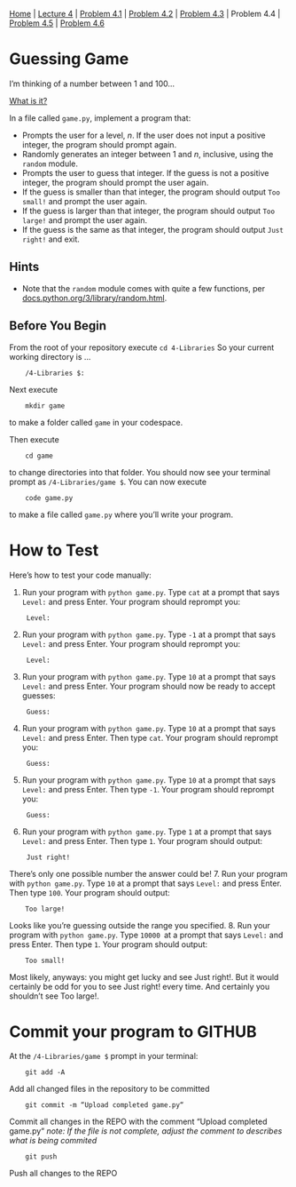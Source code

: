 [Home](../README.md) | [Lecture 4](4-Libraries.md) | [Problem 4.1](PROBLEM4.1.md) | [Problem 4.2](PROBLEM4.2.md) | [Problem 4.3](PROBLEM4.3.md) | Problem 4.4 | [Problem 4.5](PROBLEM4.5.md) | [Problem 4.6](PROBLEM4.6.md)

# Guessing Game
I’m thinking of a number between 1 and 100…

[What is it?](images\Answer.png)

In a file called `game.py`, implement a program that:

- Prompts the user for a level, _n_. If the user does not input a positive integer, the program should prompt again.
- Randomly generates an integer between 1 and _n_, inclusive, using the `random` module.
- Prompts the user to guess that integer. If the guess is not a positive integer, the program should prompt the user again.
- If the guess is smaller than that integer, the program should output `Too small!` and prompt the user again.
- If the guess is larger than that integer, the program should output `Too large!` and prompt the user again.
- If the guess is the same as that integer, the program should output `Just right!` and exit.

## Hints
- Note that the `random` module comes with quite a few functions, per [docs.python.org/3/library/random.html](https://docs.python.org/3/library/random.html).

## Before You Begin
From the root of your repository execute `cd 4-Libraries` So your current working directory is ...		

		/4-Libraries $:
Next execute

		mkdir game
to make a folder called `game` in your codespace.

Then execute

		cd game
to change directories into that folder. You should now see your terminal prompt as `/4-Libraries/game $`. You can now execute

		code game.py
to make a file called `game.py` where you’ll write your program.

# How to Test
Here’s how to test your code manually:

1. Run your program with `python game.py`. Type `cat` at a prompt that says `Level:` and press Enter. Your program should reprompt you:

		Level:   
2. Run your program with `python game.py`. Type `-1` at a prompt that says `Level:` and press Enter. Your program should reprompt you:

		Level:   
3. Run your program with `python game.py`. Type `10` at a prompt that says `Level:` and press Enter. Your program should now be ready to accept guesses:

		Guess:   
4. Run your program with `python game.py`. Type `10` at a prompt that says `Level:` and press Enter. Then type `cat`. Your program should reprompt you:

		Guess:   
5. Run your program with `python game.py`. Type `10` at a prompt that says `Level:` and press Enter. Then type `-1`. Your program should reprompt you:

		Guess:   
6. Run your program with `python game.py`. Type `1` at a prompt that says `Level:` and press Enter. Then type `1`. Your program should output:

		Just right!  
There’s only one possible number the answer could be!
7. Run your program with `python game.py`. Type `10` at a prompt that says `Level:` and press Enter. Then type `100`. Your program should output:

		Too large!  
Looks like you’re guessing outside the range you specified.
8. Run your program with `python game.py`. Type `10000 `at a prompt that says `Level:` and press Enter. Then type `1`. Your program should output:

		Too small!  
Most likely, anyways: you might get lucky and see Just right!. But it would certainly be odd for you to see Just right! every time. And certainly you shouldn’t see Too large!.

# Commit your program to GITHUB
At the `/4-Libraries/game $` prompt in your terminal:

		git add -A 
Add all changed files in the repository to be committed

		git commit -m “Upload completed game.py“
Commit all changes in the REPO with the comment “Upload completed game.py“
*note: If the file is not complete, adjust the comment to describes what is being commited*

		git push 
Push all changes to the REPO